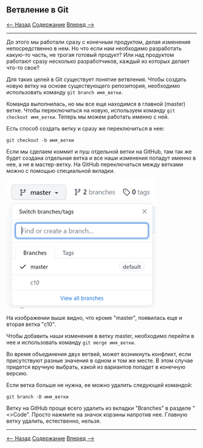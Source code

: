 ## Ветвление в Git

[<-- Назад](./9_Work_with_Git_and_GithHub.md)
[Содержание](./readme.md)
[Вперед -->](./11_Other_Commands.md)

---

До этого мы работали сразу с конечным продуктом, делая изменения непосредственно в нем. Но что если нам необходимо разработать какую-то часть, не трогая готовый продукт? Или над продуктом работают сразу несколько разработчиков, каждый из которых делает что-то свое? 

Для таких целей в Git существует понятие ветвления. Чтобы создать новую ветку на основе существующего репозитория, необходимо использовать команду `git branch имя_ветки`.

Команда выполнилась, но мы все еще находимся в главной (master) ветке. Чтобы переключиться на новую, используем команду `git checkout имя_ветки`. Теперь мы можем работать именно с ней. 

Есть способ создать ветку и сразу же переключиться в нее:

```
git checkout -b имя_ветки
```

Если мы сделаем коммит и пуш отдельной ветки на GitHub, там так же будет создана отдельная ветка и все наши изменения попадут именно в нее, а не в мастер-ветку. На GitHub переключаться между ветками можно с помощью специальной вкладки.

![SelectBranch](./assets/Branches/SelectBranch.png)

На изображении выше видно, что кроме "master", появилась еще и вторая ветка "c10".

Чтобы добавить наши изменения в ветку master, необходимо перейти в нее и использовать команду `git merge имя_ветки`. 

Во время объединения двух ветвей, может возникнуть конфликт, если присутствуют разные значения в одном и том же месте. В этом случае придется вручную выбрать, какой из вариантов попадет в конечную версию. 

Если ветка больше не нужна, ее можно удалить следующей командой:

```
git branch -D имя_ветки
```
Ветку на GitHub проще всего удалить из вкладки "Branches" в разделе "<>Code". Просто нажмите на значок корзины напротив нее. Главную ветку удалить, естественно, нельзя. 

---
[<-- Назад](./9_Work_with_Git_and_GithHub.md)
[Содержание](./readme.md)
[Вперед -->](./11_Other_Commands.md)